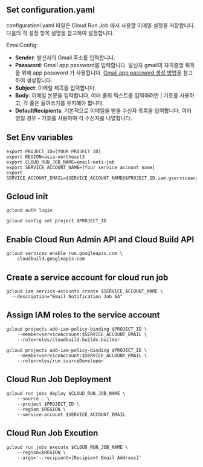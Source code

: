 ## Set configuration.yaml
configurationl.yaml 파일은 Cloud Run Job 에서 사용할 이메일 설정을 저장합니다. 다음의 각 설정 항목 설명을 참고하여 설정합니다.

EmailConfig:

- **Sender**: 발신자의 Gmail 주소를 입력합니다.
- **Password**: Gmail app password를 입력합니다. 발신자 gmail의 자격증명 획득을 위해 app password 가 사용됩니다. [Gmail app password 생성 방법](https://support.google.com/accounts/answer/185833)을 참고하여 생성합니다.
- **Subject**: 이메일 제목을 입력합니다.
- **Body**: 이메일 본문을 입력합니다. 여러 줄의 텍스트를 입력하려면 | 기호를 사용하고, 각 줄은 들여쓰기를 유지해야 합니다.
- **DefaultRecipients**: 기본적으로 이메일을 받을 수신자 목록을 입력합니다. 여러 명일 경우 - 기호를 사용하여 각 수신자를 나열합니다.


## Set Env variables
```
export PROJECT_ID=[YOUR PROJECT ID]
export REGION=asia-northeast3
export CLOUD_RUN_JOB_NAME=email-noti-job
export SERVICE_ACCOUNT_NAME=[Your service account name]
export SERVICE_ACCOUNT_EMAIL=$SERVICE_ACCOUNT_NAME@$PROJECT_ID.iam.gserviceaccount.com
```

## Gcloud init
```
gcloud auth login

gcloud config set project $PROJECT_ID
```


## Enable Cloud Run Admin API and Cloud Build API
```
gcloud services enable run.googleapis.com \
    cloudbuild.googleapis.com
```

## Create a service account for cloud run job
```
gcloud iam service-accounts create $SERVICE_ACCOUNT_NAME \
  --description="Email Notification Job SA" 
```

## Assign IAM roles to the service account
```
gcloud projects add-iam-policy-binding $PROJECT_ID \
    --member=serviceAccount:$SERVICE_ACCOUNT_EMAIL \
    --role=roles/cloudbuild.builds.builder

gcloud projects add-iam-policy-binding $PROJECT_ID \
    --member=serviceAccount:$SERVICE_ACCOUNT_EMAIL \
    --role=roles/run.sourceDeveloper
```


## Cloud Run Job Deployment

```
gcloud run jobs deploy $CLOUD_RUN_JOB_NAME \
    --source . \
    --project $PROJECT_ID \
    --region $REGION \
    --service-account $SERVICE_ACCOUNT_EMAIL
```

## Cloud Run Job Excution
```
gcloud run jobs execute $CLOUD_RUN_JOB_NAME \
    --region=$REGION \
    --args='--recipient=[Recipient Email Address]'
```
